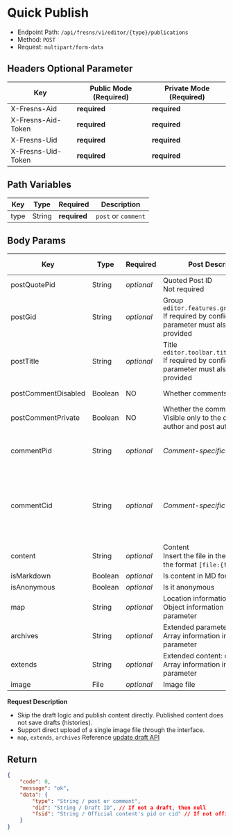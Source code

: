 # Quick Publish

- Endpoint Path: `/api/fresns/v1/editor/{type}/publications`
- Method: `POST`
- Request: `multipart/form-data`

## Headers Optional Parameter

| Key | Public Mode (Required) | Private Mode (Required) |
| --- | --- | --- |
| X-Fresns-Aid | **required** | **required** |
| X-Fresns-Aid-Token | **required** | **required** |
| X-Fresns-Uid | **required** | **required** |
| X-Fresns-Uid-Token | **required** | **required** |

## Path Variables

| Key | Type | Required | Description |
| --- | --- | --- | --- |
| type | String | **required** | `post` or `comment` |

## Body Params

| Key | Type | Required | **Post** Description | **Comment** Description |
| --- | --- | --- | --- | --- |
| postQuotePid | String | *optional* | Quoted Post ID<br>Not required | *Post-specific* |
| postGid | String | *optional* | Group<br>`editor.features.group.required`<br>If required by configuration, this parameter must also be provided | *Post-specific* |
| postTitle | String | *optional* | Title<br>`editor.toolbar.title.required`<br>If required by configuration, this parameter must also be provided | *Post-specific* |
| postCommentDisabled | Boolean | NO | Whether comments are disabled | *Post-specific* |
| postCommentPrivate  | Boolean | NO | Whether the comment is private<br>Visible only to the comment author and post author | *Post-specific* |
| commentPid | String | *optional* | *Comment-specific* | Comment on which post, required |
| commentCid | String | *optional* | *Comment-specific* | Empty means comment on post<br>Value means reply to this comment |
| content | String | *optional* | Content<br>Insert the file in the content in the format `[file:{fid}]` |  |
| isMarkdown | Boolean | *optional* | Is content in MD format |  |
| isAnonymous | Boolean | *optional* | Is it anonymous |  |
| map | String | *optional* | Location information: compress Object information into a string parameter |  |
| archives | String | *optional* | Extended parameters: compress Array information into a string parameter |  |
| extends | String | *optional* | Extended content: compress Array information into a string parameter |  |
| image | File | *optional* | Image file | Image file |

**Request Description**

- Skip the draft logic and publish content directly. Published content does not save drafts (histories).
- Support direct upload of a single image file through the interface.
- `map`, `extends`, `archives` Reference [update draft API](draft-update.md)

## Return

```json
{
    "code": 0,
    "message": "ok",
    "data": {
        "type": "String / post or comment",
        "did": "String / Draft ID", // If not a draft, then null
        "fsid": "String / Official content's pid or cid" // If not official content, then null
    }
}
```

